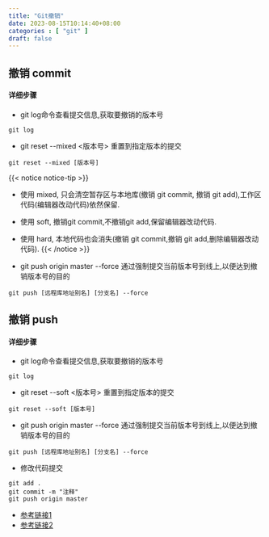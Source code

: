 ```yaml
---
title: "Git撤销"
date: 2023-08-15T10:14:40+08:00
categories : [ "git" ]
draft: false
---
```


## 撤销 commit
#### 详细步骤
- git log命令查看提交信息,获取要撤销的版本号
```shell
git log
```

- git reset --mixed <版本号> 重置到指定版本的提交
```shell
git reset --mixed [版本号]
```
{{< notice notice-tip >}}
- 使用 mixed, 只会清空暂存区与本地库(撤销 git commit, 撤销 git add),工作区代码(编辑器改动代码)依然保留.
- 使用 soft, 撤销git commit,不撤销git add,保留编辑器改动代码.
- 使用 hard, 本地代码也会消失(撤销 git commit,撤销 git add,删除编辑器改动代码).
{{< /notice >}}

- git push origin master --force 通过强制提交当前版本号到线上,以便达到撤销版本号的目的
```shell
git push [远程库地址别名] [分支名] --force
```

## 撤销 push
#### 详细步骤
- git log命令查看提交信息,获取要撤销的版本号
```shell
git log
```

- git reset --soft <版本号> 重置到指定版本的提交
```shell
git reset --soft [版本号]
```

- git push origin master --force 通过强制提交当前版本号到线上,以便达到撤销版本号的目的
```shell
git push [远程库地址别名] [分支名] --force
```

- 修改代码提交
```shell
git add .
git commit -m "注释"
git push origin master
```

- [参考链接1](https://www.jianshu.com/p/c2ec5f06cf1a)
- [参考链接2](https://www.cnblogs.com/PeunZhang/p/11649910.html)